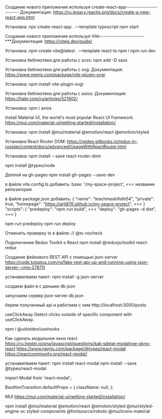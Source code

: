 Создание нового приложения используя create-react-app-----------------------
Документация:
https://ru.legacy.reactjs.org/docs/create-a-new-react-app.html

Установка:
npx create-react-app . —template typescript
npm start


Создание нового приложения используя Vite-----------------------
***Документация:
https://vitejs.dev/guide/

Установка:
npm create vite@latest . —template react-ts
npm i
npm run dev


Установка библиотеки для работы с scss:
npm add -D sass


Установка библиотеки для работы с svg:
Документация:
https://www.npmjs.com/package/vite-plugin-svgr

Установка:
npm install vite-plugin-svgr


Установка библиотеки для работы с axios:
Документация:
https://habr.com/ru/articles/521902/

Установка:
npm i axios


Install Material UI, the world's most popular React UI framework.
https://mui.com/material-ui/getting-started/installation/

Установка:
npm install @mui/material @emotion/react @emotion/styled


Установка React Router DOM:
https://rajdee.gitbooks.io/redux-in-russian/content/docs/advanced/UsageWithReactRouter.html

Установка:
npm install --save react-router-dom

npm install @types/node


Деплой на gh-pages
npm install gh-pages --save-dev

в файле vite.config.ts добавить:
  base: '/my-space-project', <<< название репозитория

в файле package.json добавить:
{
  "name": "teachmeskillsfe54",
  "private": true,
  "homepage": "https://arti876.github.io/my-space-project", <<<
}
    "scripts": {
    "predeploy": "npm run build", <<<
    "deploy": "gh-pages -d dist", <<<
    }

npm run predeploy
npm run deploy


Отменить проверку ts в файле:
// @ts-nocheck


Подключение Redux Toolkit к React
npm install @reduxjs/toolkit react-redux


Создание фейкового REST API с помощью json-server
https://code.tutsplus.com/ru/fake-rest-api-up-and-running-using-json-server--cms-27871t

устанавилваем пакет:
npm install -g json-server

создаем файл в с даными db.json

запускаем сервер
json-server db.json

берем полученный api и работаем с ним
http://localhost:3000/posts


useClickAway
Detect clicks outside of specific component with useClickAway.

npm i @uidotdev/usehooks


Как сделать модальное окно react
https://ru.hexlet.io/qna/javascript/questions/kak-sdelat-modalnoe-okno-react
https://www.npmjs.com/package/@types/react-modal
https://reactcommunity.org/react-modal/

устанавилваем пакет:
npm install react-modal
npm install --save @types/react-modal

import Modal from 'react-modal';

BautttonTransition.defaultProps = {
  className: null,
};


MUI
https://mui.com/material-ui/getting-started/installation/

npm install @mui/material @emotion/react @emotion/styled @mui/styled-engine-sc styled-components @fontsource/roboto @mui/icons-material

